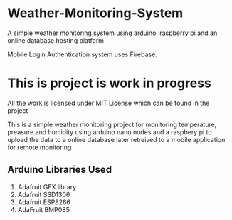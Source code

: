 # Weather-Monitoring-System
A simple weather monitoring system using arduino, raspberry pi and an online database hosting platform

Mobile Login Authentication system uses Firebase.

# This is project is work in progress
All the work is licensed under MIT License which can be found in the project

This is a simple weather monitoring project for monitoring temperature, preasure and humidity using arduino nano nodes and a raspbery pi to upload the data to a online database later retreived to a mobile application for remote monitoring

## Arduino Libraries Used

1. Adafruit GFX library
2. Adafruit SSD1306
3. Adafruit ESP8266
4. AdaFruit BMP085
